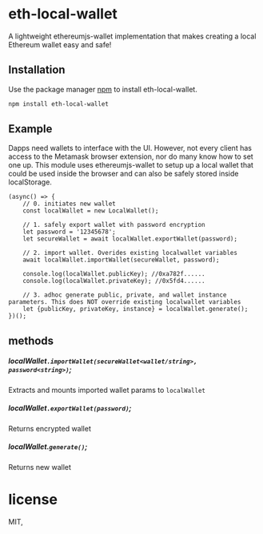 # eth-local-wallet

A lightweight ethereumjs-wallet implementation that makes creating a local Ethereum wallet easy and safe!

## Installation

Use the package manager [npm](https://npmjs.org) to install eth-local-wallet.

```bash
npm install eth-local-wallet
```

## Example
Dapps need wallets to interface with the UI. However, not every client has access to the Metamask browser extension, nor do many know how to set one up. This module uses ethereumjs-wallet to setup up a local wallet that could be used inside the browser and can also be safely stored inside localStorage.

``` node
(async() => {
    // 0. initiates new wallet
    const localWallet = new LocalWallet();

    // 1. safely export wallet with password encryption
    let password = '12345678';
    let secureWallet = await localWallet.exportWallet(password);

    // 2. import wallet. Overides existing localwallet variables
    await localWallet.importWallet(secureWallet, password);

    console.log(localWallet.publicKey); //0xa782f......
    console.log(localWallet.privateKey); //0x5fd4......

    // 3. adhoc generate public, private, and wallet instance parameters. This does NOT override existing localwallet variables
    let {publicKey, privateKey, instance} = localWallet.generate();
})();
```

## methods


##### localWallet`.importWallet(secureWallet<wallet/string>, password<string>)`;
Extracts and mounts imported wallet params to `localWallet`

##### localWallet`.exportWallet(password)`;
Returns encrypted wallet

##### localWallet.`generate()`;
Returns new wallet

# license

MIT,
